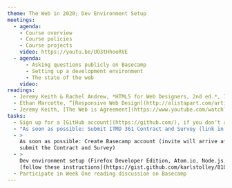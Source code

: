 ```yaml
---
theme: The Web in 2020; Dev Environment Setup
meetings:
  - agenda:
    - Course overview
    - Course policies
    - Course projects
    video: https://youtu.be/UO3tHhooRVE
  - agenda:
      - Asking questions publicly on Basecamp
      - Setting up a development environment
      - The state of the web
    video:
readings:
  - Jeremy Keith & Rachel Andrew, *HTML5 for Web Designers, 2nd ed.*, Introduction; Chapters&nbsp;1-2
  - Ethan Marcotte, “[Responsive Web Design](http://alistapart.com/article/responsive-web-design)”
  - Jeremy Keith, [The Web is Agreement](https://www.youtube.com/watch?v=F3OpvEX2fhs) [Video, 28 mins]
tasks:
  - Sign up for a [GitHub account](https://github.com/), if you don’t already have one
  - "As soon as possible: Submit ITMD 361 Contract and Survey (link in your @hawk.iit.edu inbox)"
  - >
    As soon as possible: Create Basecamp account (invite will arrive after you
    submit the Contract and Survey)
  - >
    Dev environment setup (Firefox Developer Edition, Atom.io, Node.js, Git);
    [follow these instructions](https://gist.github.com/karlstolley/810e9cb69727ff20c3cf56ac33734b79)
  - Participate in Week One reading discussion on Basecamp
---
```

